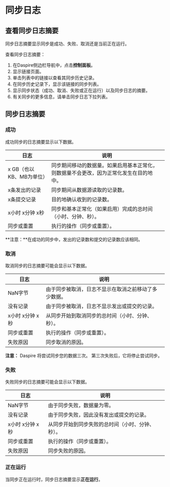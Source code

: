 # 同步日志

## 查看同步日志摘要

同步日志摘要显示同步是成功、失败、取消还是当前正在运行。

查看同步日志摘要：

1. 在Daspire侧边栏导航中，点击**控制面板**。
2. 显示链接页面。
3. 单击列表中的链接以查看其同步历史记录。
4. 在同步历史记录下，显示该链接的同步列表。
5. 显示同步状态（成功、取消、失败或正在运行）以及同步日志的摘要。
6. 有关同步的更多信息，请单击同步日志下拉列表。

## 同步日志摘要

### 成功

成功同步的日志摘要显示以下数据。

| 日志 | 说明 |
| --- | --- |
| x GB（也以 KB、MB为单位）| 同步期间移动的数据量。如果启用基本正常化，则数据量不会更改，因为正常化发生在目的地中。 |
| x条发出的记录 | 同步期间从数据源读取的记录数。 |
| x条提交记录 | 目的地确认收到的记录数。 |
| x小时 x分钟 x秒 | 同步和基本正常化（如果启用）完成的总时间（小时、分钟、秒）。 |
| 同步或重置 | 执行的操作（同步或重置）。 |

**注意：**在成功的同步中，发出的记录数和提交的记录数应该相同。

### 取消

取消同步的日志摘要可能会显示以下数据。

| 日志 | 说明 |
| --- | --- |
| NaN字节 | 由于同步被取消，日志不显示在取消之前移动了多少数据。 |
| 没有记录 | 由于同步被取消，日志不显示发出或提交的记录。 |
| x小时 x分钟 x秒 | 从同步开始到取消同步的总时间（小时、分钟、秒）。 |
| 同步或重置 | 执行的操作（同步或重置）。 |
| 失败原因 | 同步取消的原因。 |

**注意：** Daspire 将尝试同步您的数据三次。 第三次失败后，它将停止尝试同步。

### 失败

失败同步的日志摘要可能会显示以下数据。

| 日志 | 说明 |
| --- | --- |
| NaN字节 | 由于同步失败，数据量为零。 |
| 没有记录 | 由于同步失败，因此没有发出或提交的记录。 |
| x小时 x分钟 x秒 | 从同步开始到同步失败的总时间（小时、分钟、秒）。 |
| 同步或重置 | 执行的操作（同步或重置）。 |
| 失败原因 | 同步失败的原因。 |

### 正在运行

当同步正在运行时，同步日志摘要显示**正在运行**。
